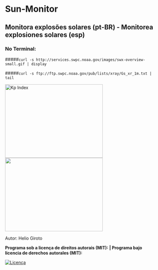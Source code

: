 # Sun-Monitor
## Monitora explosões solares (pt-BR) - Monitorea explosiones solares (esp)

### No Terminal:
#####`curl -s http://services.swpc.noaa.gov/images/swx-overview-small.gif | display`

#####`curl -s ftp://ftp.swpc.noaa.gov/pub/lists/xray/Gs_xr_1m.txt | tail` 

 <img src="http://services.swpc.noaa.gov/images/planetary-k-index.gif" alt="Kp Index" height="240" width="320"> 
 <img src="http://legacy-www.swpc.noaa.gov/rt_plots/XrayBL.gif" height="240" width="320"> 
 
 Autor: Helio Giroto

**Programa sob a licença de direitos autorais (MIT): | Programa bajo licencia de derechos autorales (MIT):**

<a href="https://raw.githubusercontent.com/HelioGiroto/Sun-Monitor/master/LICENSE" target="_blank"><img src="https://img.shields.io/badge/license-MIT-blue.svg?style=flat-square" alt="Licença"></a> 
